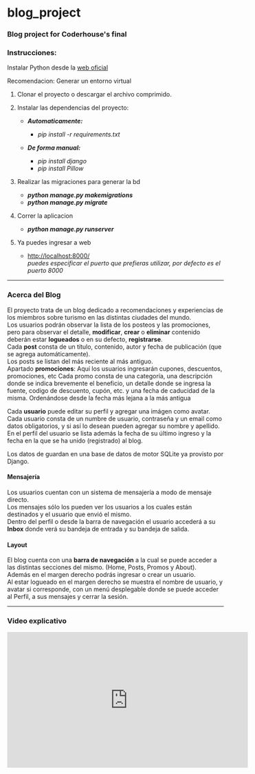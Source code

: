 # blog_project
### Blog project for Coderhouse's final

### Instrucciones:
Instalar Python desde la [web oficial](https://www.python.org/downloads/)

Recomendacion: Generar un entorno virtual

1.  Clonar el proyecto o descargar el archivo comprimido.

2.  Instalar las dependencias del proyecto:  
    +  ***Automaticamente:***
        -    *pip install -r requirements.txt*

    + ***De forma manual:***
        -    *pip install django*
        -    *pip install Pillow*

3. Realizar las migraciones para generar la bd
    -    ***python manage.py makemigrations***
    -    ***python manage.py migrate***

4. Correr la aplicacion
    -    ***python manage.py runserver***

5. Ya puedes ingresar a web
    -    [http://localhost:8000/](http://localhost:8000/)  
    *puedes especificar el puerto que prefieras utilizar, por defecto es el puerto 8000*

***
  
### Acerca del Blog  

El proyecto trata de un blog dedicado a recomendaciones y experiencias de los miembros sobre turismo en las distintas ciudades del mundo.  
Los usuarios podrán observar la lista de los posteos y las promociones, pero para observar el detalle, **modificar**, **crear** o **eliminar** contenido deberán estar **logueados** o en su defecto, **registrarse**.  
Cada **post** consta de un título, contenido, autor y fecha de publicación (que se agrega automáticamente).  
Los posts se listan del más reciente al más antiguo.  
Apartado **promociones**: Aquí los usuarios ingresarán cupones, descuentos, promociones, etc
Cada promo consta de una categoría, una descripción donde se indica brevemente el beneficio, un detalle donde se ingresa la fuente, codigo de descuento, cupón, etc.
y una fecha de caducidad de la misma. Ordenándose desde la fecha más lejana a la más antigua

Cada **usuario** puede editar su perfil y agregar una imágen como avatar.  
Cada usuario consta de un numbre de usuario, contraseña y un email como datos obligatorios, y si así lo desean pueden agregar su nombre y apellido.  
En el perfil del usuario se lista además la fecha de su último ingreso y la fecha en la que se ha unido (registrado) al blog.  

Los datos de guardan en una base de datos de motor SQLite ya provisto por Django.  

#### Mensajería
Los usuarios cuentan con un sistema de mensajería a modo de mensaje directo.  
Los mensajes sólo los pueden ver los usuarios a los cuales están destinados y el usuario que envió el mismo.  
Dentro del perfil o desde la barra de navegación el usuario accederá a su **Inbox** donde verá su bandeja de entrada y su bandeja de salida.  
  
#### Layout
El blog cuenta con una **barra de navegación** a la cual se puede acceder a las distintas secciones del mismo. (Home, Posts, Promos y About).  
Además en el margen derecho podrás ingresar o crear un usuario.  
Al estar logueado en el margen derecho se muestra el nombre de usuario, y avatar si corresponde, con un menú desplegable donde se puede acceder al Perfil,
a sus mensajes y cerrar la sesión.


***
### Video explicativo

<iframe width="560" height="315" src="https://www.youtube.com/embed/45bJle669qw" title="YouTube video player" frameborder="0" allow="accelerometer; autoplay; clipboard-write; encrypted-media; gyroscope; picture-in-picture" allowfullscreen></iframe>